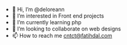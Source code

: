 - 👋 Hi, I’m @deloreann
- 👀 I’m interested in Front end projects
- 🌱 I’m currently learning php
- 💞️ I’m looking to collaborate on web designs
- 📫 How to reach me cntct@fatihdal.com

<!---
deloreann/deloreann is a ✨ special ✨ repository because its `README.md` (this file) appears on your GitHub profile.
You can click the Preview link to take a look at your changes.
--->
